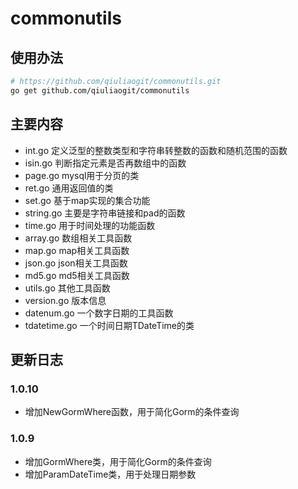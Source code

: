 # commonutils
## 使用办法
```bash
# https://github.com/qiuliaogit/commonutils.git
go get github.com/qiuliaogit/commonutils
```
## 主要内容
- int.go 定义泛型的整数类型和字符串转整数的函数和随机范围的函数
- isin.go 判断指定元素是否再数组中的函数
- page.go mysql用于分页的类
- ret.go 通用返回值的类
- set.go 基于map实现的集合功能
- string.go 主要是字符串链接和pad的函数
- time.go 用于时间处理的功能函数
- array.go 数组相关工具函数
- map.go map相关工具函数
- json.go json相关工具函数
- md5.go md5相关工具函数
- utils.go 其他工具函数
- version.go 版本信息
- datenum.go 一个数字日期的工具函数
- tdatetime.go 一个时间日期TDateTime的类

## 更新日志
### 1.0.10
- 增加NewGormWhere函数，用于简化Gorm的条件查询
### 1.0.9
- 增加GormWhere类，用于简化Gorm的条件查询
- 增加ParamDateTime类，用于处理日期参数
